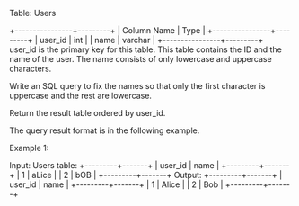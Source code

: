  Table: Users
 
 
 +----------------+---------+
 | Column Name    | Type    |
 +----------------+---------+
 | user_id        | int     |
 | name           | varchar |
 +----------------+---------+
 user_id is the primary key for this table.
 This table contains the ID and the name of the user. The name consists of
 only lowercase and uppercase characters.
 
 
 
 
 Write an SQL query to fix the names so that only the first character is
 uppercase and the rest are lowercase.
 
 Return the result table ordered by user_id.
 
 The query result format is in the following example.
 
 
 Example 1:
 
 
 Input: 
 Users table:
 +---------+-------+
 | user_id | name  |
 +---------+-------+
 | 1       | aLice |
 | 2       | bOB   |
 +---------+-------+
 Output: 
 +---------+-------+
 | user_id | name  |
 +---------+-------+
 | 1       | Alice |
 | 2       | Bob   |
 +---------+-------+
 
 


